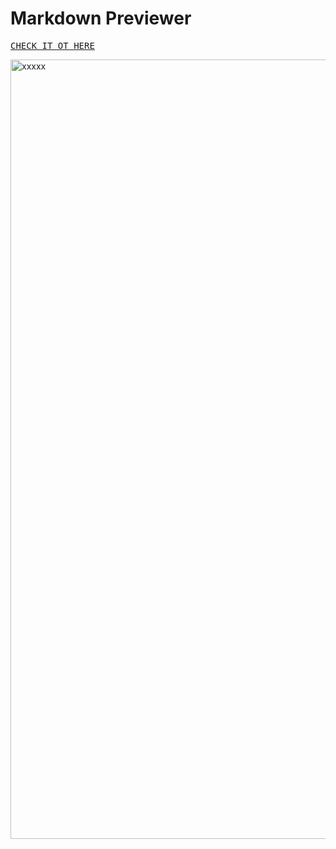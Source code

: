 # Markdown Previewer

<kbd><a href="https://uuuuuvika.github.io/markdownPreviewer/">CHECK IT OT HERE</a></kbd>

<img width="1247" alt="xxxxx" src="https://user-images.githubusercontent.com/47716922/219798009-261d21fa-3525-4254-ac54-e5841f9252f1.png">
